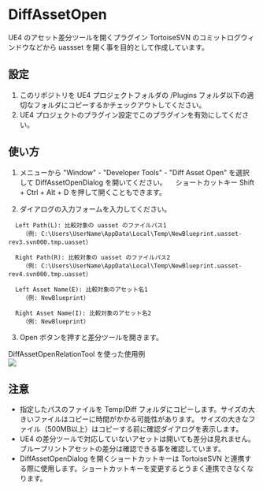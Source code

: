 # DiffAssetOpen
UE4 のアセット差分ツールを開くプラグイン
TortoiseSVN のコミットログウィンドウなどから uassset を開く事を目的として作成しています。

## 設定
1. このリポジトリを UE4 プロジェクトフォルダの /Plugins フォルダ以下の適切なフォルダにコピーするかチェックアウトしてください。
2. UE4 プロジェクトのプラグイン設定でこのプラグインを有効にしてください。

## 使い方
1. メニューから "Window" - "Developer Tools" - "Diff Asset Open" を選択して DiffAssetOpenDialog を開いてください。
　ショートカットキー Shift + Ctrl + Alt + D を押して開くこともできます。

2. ダイアログの入力フォームを入力してください。
```
  Left Path(L): 比較対象の uasset のファイルパス1
    （例: C:\Users\UserName\AppData\Local\Temp\NewBlueprint.uasset-rev3.svn000.tmp.uasset）

  Right Path(R): 比較対象の uasset のファイルパス2
    （例: C:\Users\UserName\AppData\Local\Temp\NewBlueprint.uasset-rev4.svn000.tmp.uasset）

  Left Asset Name(E): 比較対象のアセット名1
    （例: NewBlueprint）

  Right Asset Name(I): 比較対象のアセット名2
    （例: NewBlueprint）
```

3. Open ボタンを押すと差分ツールを開きます。

DiffAssetOpenRelationTool を使った使用例<br>
[![](https://img.youtube.com/vi/PoC-79Rl0C0/0.jpg)](https://www.youtube.com/watch?v=PoC-79Rl0C0)

## 注意
- 指定したパスのファイルを Temp/Diff フォルダにコピーします。サイズの大きいファイルはコピーに時間がかかる可能性があります。
サイズの大きなファイル（500MB以上）はコピーする前に確認ダイアログを表示します。
- UE4 の差分ツールで対応していないアセットは開いても差分は見れません。ブループリントアセットの差分は確認できる事を確認しています。
- DiffAssetOpenDialog を開くショートカットキーは TortoiseSVN と連携する際に使用します。ショートカットキーを変更するとうまく連携できなくなります。
